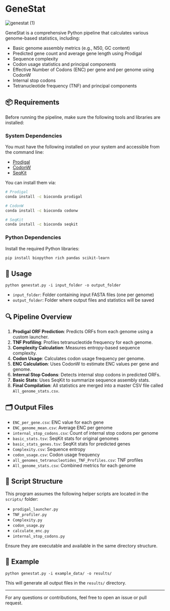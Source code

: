 
# GeneStat
![genestat (1)](https://github.com/user-attachments/assets/d2f22373-2210-422c-9266-d9835cfcb2a4)


GeneStat is a comprehensive Python pipeline that calculates various genome-based statistics, including:

- Basic genome assembly metrics (e.g., N50, GC content)
- Predicted gene count and average gene length using Prodigal
- Sequence complexity
- Codon usage statistics and principal components
- Effective Number of Codons (ENC) per gene and per genome using CodonW
- Internal stop codons
- Tetranucleotide frequency (TNF) and principal components

## 📦 Requirements

Before running the pipeline, make sure the following tools and libraries are installed:

### System Dependencies

You must have the following installed on your system and accessible from the command line:

- [Prodigal](https://github.com/hyattpd/Prodigal)
- [CodonW](http://codonw.sourceforge.net/)
- [SeqKit](https://bioinf.shenwei.me/seqkit/)

You can install them via:

```bash
# Prodigal
conda install -c bioconda prodigal

# CodonW
conda install -c bioconda codonw

# SeqKit
conda install -c bioconda seqkit
```

### Python Dependencies

Install the required Python libraries:

```bash
pip install biopython rich pandas scikit-learn
```

## 🧪 Usage

```
python genestat.py -i input_folder -o output_folder
```

- `input_folder`: Folder containing input FASTA files (one per genome)
- `output_folder`: Folder where output files and statistics will be saved

## 🔍 Pipeline Overview

1. **Prodigal ORF Prediction**: Predicts ORFs from each genome using a custom launcher.
2. **TNF Profiling**: Profiles tetranucleotide frequency for each genome.
3. **Complexity Calculation**: Measures entropy-based sequence complexity.
4. **Codon Usage**: Calculates codon usage frequency per genome.
5. **ENC Calculation**: Uses CodonW to estimate ENC values per gene and genome.
6. **Internal Stop Codons**: Detects internal stop codons in predicted ORFs.
7. **Basic Stats**: Uses SeqKit to summarize sequence assembly stats.
8. **Final Compilation**: All statistics are merged into a master CSV file called `All_genome_stats.csv`.

## 🗂 Output Files

- `ENC_per_gene.csv`: ENC value for each gene
- `ENC_genome_mean.csv`: Average ENC per genome
- `internal_stop_codons.csv`: Count of internal stop codons per genome
- `basic_stats.tsv`: SeqKit stats for original genomes
- `basic_stats_genes.tsv`: SeqKit stats for predicted genes
- `Complexity.csv`: Sequence entropy
- `codon_usage.csv`: Codon usage frequency
- `all_genomes_tetranucleotides_TNF_Profiles.csv`: TNF profiles
- `All_genome_stats.csv`: Combined metrics for each genome

## 🔧 Script Structure

This program assumes the following helper scripts are located in the `scripts/` folder:

- `prodigal_launcher.py`
- `TNF_profiler.py`
- `Complexity.py`
- `codon_usage.py`
- `calculate_enc.py`
- `internal_stop_codons.py`

Ensure they are executable and available in the same directory structure.

## 🧬 Example

```
python genestat.py -i example_data/ -o results/
```

This will generate all output files in the `results/` directory.

---

For any questions or contributions, feel free to open an issue or pull request.
